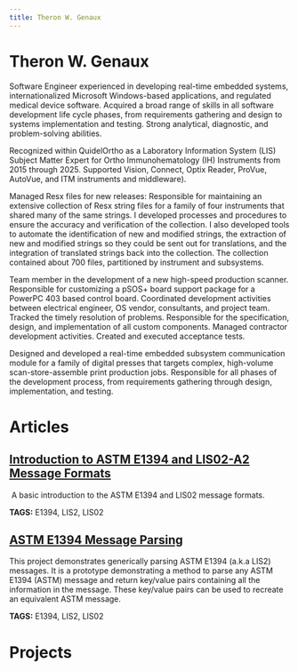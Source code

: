 ```yaml
---
title: Theron W. Genaux
---
```


# Theron W. Genaux

Software Engineer experienced in developing real-time embedded systems, internationalized Microsoft Windows-based applications, and regulated medical device software. Acquired a broad range of skills in all software development life cycle phases, from requirements gathering and design to systems implementation and testing. Strong analytical, diagnostic, and problem-solving abilities.

Recognized within QuidelOrtho as a Laboratory Information System (LIS) Subject Matter Expert for Ortho Immunohematology (IH) Instruments from 2015 through 2025. Supported Vision, Connect, Optix Reader, ProVue, AutoVue, and ITM instruments and middleware).

Managed Resx files for new releases: Responsible for maintaining an extensive collection of Resx string files for a family of four instruments that shared many of the same strings. I developed processes and procedures to ensure the accuracy and verification of the collection. I also developed tools to automate the identification of new and modified strings, the extraction of new and modified strings so they could be sent out for translations, and the integration of translated strings back into the collection. The collection contained about 700 files, partitioned by instrument and subsystems. 

Team member in the development of a new high-speed production scanner. Responsible for customizing a pSOS+ board support package for a PowerPC 403 based control board. Coordinated development activities between electrical engineer, OS vendor, consultants, and project team. Tracked the timely resolution of problems. Responsible for the specification, design, and implementation of all custom components. Managed contractor development activities. Created and executed acceptance tests.

Designed and developed a real-time embedded subsystem communication module for a family of digital presses that targets complex, high-volume scan-store-assemble print production jobs. Responsible for all phases of the development process, from requirements gathering through design, implementation, and testing.

# Articles

## [Introduction to ASTM E1394 and LIS02-A2 Message Formats](https://twgenaux.github.io/MessageFormats/MessageFormats)

​	A basic introduction to the ASTM E1394 and LIS02 message formats.

**TAGS:** E1394, LIS2, LIS02

## [ASTM E1394 Message Parsing](https://twgenaux.github.io/ASTME1394MessagParsing/ASTME1394MessagParsing)  

This project demonstrates generically parsing ASTM  E1394 (a.k.a LIS2) messages. It is a prototype demonstrating a method to parse any ASTM  E1394 (ASTM) message and return key/value pairs containing all the information in the message. These key/value pairs can be used to recreate an equivalent ASTM message.

**TAGS:** E1394, LIS2, LIS02

# Projects





